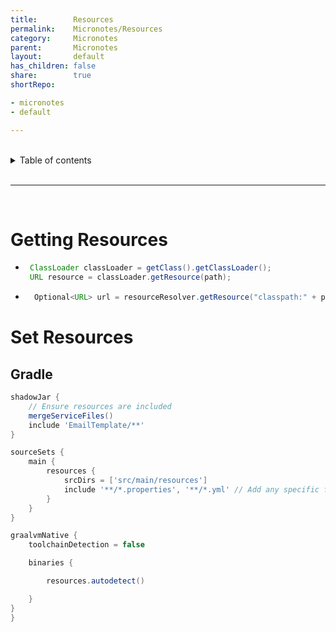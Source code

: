```yaml
---
title:        Resources
permalink:    Micronotes/Resources
category:     Micronotes
parent:       Micronotes
layout:       default
has_children: false
share:        true
shortRepo:

- micronotes
- default

---
```



<br/>          

<details markdown="block">                
<summary>                
Table of contents                
</summary>                
{: .text-delta }                
1. TOC                
{:toc}                
</details>                

<br/>                

***                

<br/>

# Getting Resources

- ```java
   ClassLoader classLoader = getClass().getClassLoader();
   URL resource = classLoader.getResource(path);
  ```

- ```java
    Optional<URL> url = resourceResolver.getResource("classpath:" + path);
  ```

# Set Resources

## Gradle

```groovy
shadowJar {
    // Ensure resources are included
    mergeServiceFiles()
    include 'EmailTemplate/**'
}

sourceSets {
    main {
        resources {
            srcDirs = ['src/main/resources']
            include '**/*.properties', '**/*.yml' // Add any specific file patterns if needed
        }
    }
}

graalvmNative {
    toolchainDetection = false

    binaries {

        resources.autodetect()

    }
}
}
```